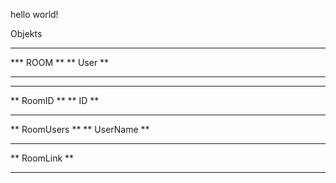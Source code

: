 hello world!

Objekts               

*********************      *******************     
*** ROOM           **      ** User          **
*********************      *******************
*********************      *******************
** RoomID          **      ** ID            **
*********************      *******************
** RoomUsers       **      ** UserName      **
*********************      *******************
** RoomLink        **
*********************